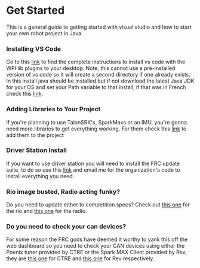 # Get Started 
This is a general guide to getting started with visual studio and how to start your own robot project in Java. 

### Installing VS Code
Go to this [link][1] to find the complete instructions to install vs code with the WPI lib plugins to your desktop. Note, this cannot use a pre-installed version of vs code so it will create a second directory if one already exists. In this install java should be installed but if not download the latest Java JDK for your OS and set your Path variable to that install, if that was in French check this [link][2]. 

### Adding Libraries to Your Project
If you're planning to use TalonSRX's, SparkMaxs or an IMU, you're gonna need more libraries to get everything working. For them check this [link][3] to add them to the project

### Driver Station Install
If you want to use driver station you will need to install the FRC update suite, to do so use this [link][4] and email me for the organization's code to install everything you need. 

### Rio image busted, Radio acting funky?
Do you need to update either to competition specs? Check out [this one][5] for the rio and [this one][6] for the radio.

### Do you need to check your can devices?
For some reason the FRC gods have deemed it worthy to yank this off the web dashboard so you need to check your CAN devices using either the Poenix tuner provided by CTRE or the Spark MAX Client provided by Rev, they are [this one][7] for CTRE and [this one][8] for Rev respectively. 

[1]: https://wpilib.screenstepslive.com/s/currentCS/m/getting_started/l/999999-installing-c-and-java-development-tools-for-frc
[2]: https://www.java.com/en/download/help/path.xml
[3]: https://wpilib.screenstepslive.com/s/currentCS/m/java/l/1035724-3rd-party-libraries
[4]: https://wpilib.screenstepslive.com/s/currentCS/m/getting_started/l/1004055-installing-the-frc-update-suite-all-languages
[5]: https://wpilib.screenstepslive.com/s/currentCS/m/getting_started/l/1009233-imaging-your-roborio
[6]: https://wpilib.screenstepslive.com/s/currentCS/m/getting_started/l/144986-programming-your-radio
[7]: https://phoenix-documentation.readthedocs.io/en/latest/ch03_PrimerPhoenixSoft.html
[8]: http://www.revrobotics.com/sparkmax-software/
